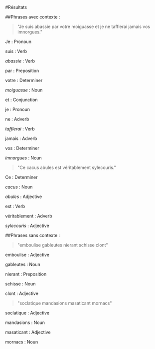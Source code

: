#Résultats

##Phrases avec contexte :

> "Je suis abassie par votre moiguasse et je ne tafflerai jamais vos imnorgues."

Je : Pronoun

suis : Verb

*abassie* : Verb

par : Preposition

votre : Determiner

*moiguasse* : Noun

et : Conjunction

je : Pronoun

ne : Adverb

*tafflerai* : Verb

jamais : Adverb

vos : Determiner

*imnorgues* : Noun

> "Ce cacus abules est véritablement sylecouris."

Ce : Determiner

*cacus* : Noun

*abules* : Adjective

est : Verb

véritablement : Adverb

*sylecouris* : Adjective

##Phrases sans contexte :

> "emboulise gableutes nierant schisse clont"

emboulise : Adjective

gableutes : Noun

nierant : Preposition

schisse : Noun

clont : Adjective

> "soclatique mandasions masaticant mornacs"

soclatique : Adjective

mandasions : Noun

masaticant : Adjective

mornacs : Noun
